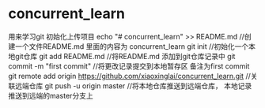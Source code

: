 # concurrent_learn
用来学习git 初始化上传项目
echo "# concurrent_learn" >> README.md   //创建一个文件README.md 里面的内容为 concurrent_learn
git init   //初始化一个本地git仓库
git add README.md  //将README.md 添加到git仓库记录中
git commit -m "first commit" //将更改记录提交到本地暂存区  备注为first commit
git remote add origin https://github.com/xiaoxinglai/concurrent_learn.git  //关联远端仓库
git push -u origin master  //将本地仓库推送到远端仓库， 本地记录推送到远端的master分支上
